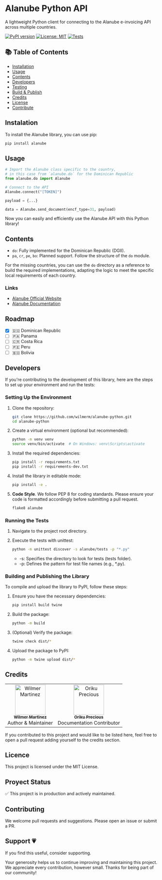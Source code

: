 # Alanube Python API

A lightweight Python client for connecting to the Alanube e-invoicing API across multiple countries.

[![PyPI version](https://img.shields.io/pypi/v/alanube.svg)](https://pypi.org/project/alanube/)
[![License: MIT](https://img.shields.io/badge/License-MIT-blue.svg)](LICENSE)
[![Tests](https://img.shields.io/badge/tests-passing-brightgreen.svg)](#running-the-tests)


## 📚 Table of Contents

- [Installation](#installation)
- [Usage](#usage)
- [Contents](#contents)
- [Developers](#developers)
- [Testing](#running-the-tests)
- [Build & Publish](#building-and-publishing-the-library)
- [Credits](#credits)
- [License](#licence)
- [Contribute](#contribution-💗)


## Instalation

To install the Alanube library, you can use pip:

```sh
pip install alanube
```

## Usage

```py
# Import the Alanube class specific to the country,
# in this case from `alanube.do` for the Dominican Republic
from alanube.do import Alanube

# Connect to the API
Alanube.connect("[TOKEN]")

payload = {...}

data = Alanube.send_document(encf_type=31, payload)
```

Now you can easily and efficiently use the Alanube API with this Python library!

## Contents

- `do`: Fully implemented for the Dominican Republic (DGII).
- `pa`, `cr`, `pe`, `bo`: Planned support. Follow the structure of the `do` module.

For the missing countries, you can use the `do` directory as a reference to build the required implementations, adapting the logic to meet the specific local requirements of each country.

### Links
* [Alanube Official Website](https://www.alanube.co/)
* [Alanube Documentation](https://developer.alanube.co/)

## Roadmap

- [x] 🇩🇴 Dominican Republic
- [ ] 🇵🇦 Panama
- [ ] 🇨🇷 Costa Rica
- [ ] 🇵🇪 Peru
- [ ] 🇧🇴 Bolivia

## Developers

If you're contributing to the development of this library, here are the steps to set up your environment and run the tests:

### Setting Up the Environment

1. Clone the repository:

    ```sh
    git clone https://github.com/wilmerm/alanube-python.git
    cd alanube-python
    ```

2. Create a virtual environment (optional but recommended):

    ```sh
    python -m venv venv
    source venv/bin/activate  # On Windows: venv\Scripts\activate
    ```

3. Install the required dependencies:

    ```sh
    pip install -r requirements.txt
    pip install -r requirements-dev.txt
    ```

4. Install the library in editable mode:

    ```sh
    pip install -e .
    ```

5. **Code Style**. We follow PEP 8 for coding standards. Please ensure your code is formatted accordingly before submitting a pull request.

    ```sh
    flake8 alanube
    ```

### Running the Tests

1. Navigate to the project root directory.

2. Execute the tests with unittest:

    ```sh
    python -m unittest discover -s alanube/tests -p "*.py"
    ```

    * -s: Specifies the directory to look for tests (tests folder).
    * -p: Defines the pattern for test file names (e.g., *.py).

### Building and Publishing the Library

To compile and upload the library to PyPI, follow these steps:

1. Ensure you have the necessary dependencies:

    ```sh
    pip install build twine
    ```

2. Build the package:

    ```sh
    python -m build
    ```

3. (Optional) Verify the package:

    ```sh
    twine check dist/*
    ```

4. Upload the package to PyPI:

    ```sh
    python -m twine upload dist/*
    ```

## Credits

<table>
    <tr>
        <td align="center">
            <a href="https://github.com/wilmerm">
                <img src="https://github.com/wilmerm.png" width="100px;" alt="Wilmer Martinez"/><br />
                <sub><b>Wilmer Martinez</b></sub>
            </a>
            <br/>Author & Maintainer
        </td>
        <td align="center">
            <a href="https://github.com/Bamidele123456">
                <img src="https://github.com/Bamidele123456.png" width="100px;" alt="Oriku Precious"/><br />
                <sub><b>Oriku Precious</b></sub>
            </a>
            <br/>Documentation Contributor
        </td>
    </tr>
</table>

If you contributed to this project and would like to be listed here, feel free to open a pull request adding yourself to the credits section.


## Licence

This project is licensed under the MIT License.

## Proyect Status

✅ This project is in production and actively maintained.

## Contributing

We welcome pull requests and suggestions. Please open an issue or submit a PR.

## Support 💗

If you find this useful, consider supporting.

Your generosity helps us to continue improving and maintaining this project. We appreciate every contribution, however small. Thanks for being part of our community!

